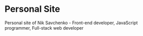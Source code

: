 Personal Site
======================

Personal site of Nik Savchenko - Front-end developer, JavaScript programmer, Full-stack web developer
